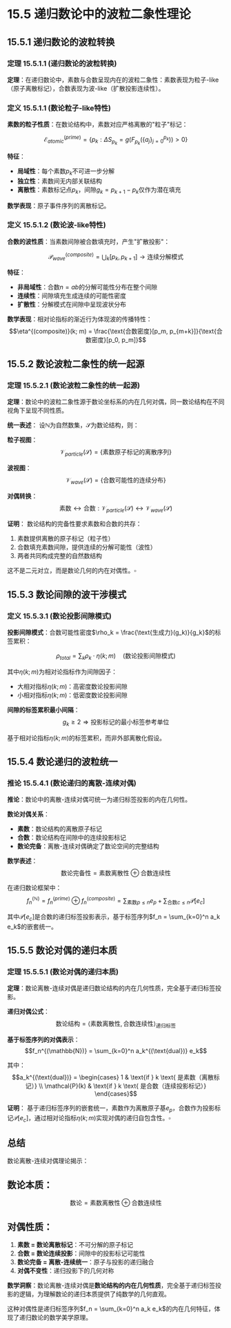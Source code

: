 # 15.5 递归数论中的波粒二象性理论

## 15.5.1 递归数论的波粒转换

### 定理 15.5.1.1 (递归数论的波粒转换)

**定理**：在递归数论中，素数与合数呈现内在的波粒二象性：素数表现为粒子-like（原子离散标记），合数表现为波-like（扩散投影连续性）。

### 定义 15.5.1.1 (数论粒子-like特性)

**素数的粒子性质**：在数论结构中，素数对应严格离散的"粒子"标记：

$$\mathcal{E}_{atomic}^{(prime)} = \{p_k : \Delta S_{p_k} = g(F_{p_k}(\{a_j\}_{j=0}^{p_k})) > 0\}$$

**特征**：
- **局域性**：每个素数$p_k$不可进一步分解
- **独立性**：素数间无内部关联结构
- **离散性**：素数标记点$p_k$，间隙$g_k = p_{k+1} - p_k$仅作为潜在填充

**数学表现**：原子事件序列的离散标记。

### 定义 15.5.1.2 (数论波-like特性)

**合数的波性质**：当素数间隙被合数填充时，产生"扩散投影"：

$$\mathcal{P}_{wave}^{(composite)} = \bigcup_{k} [p_k, p_{k+1}] \rightarrow \text{连续分解模式}$$

**特征**：
- **非局域性**：合数$n = ab$的分解可能性分布在整个间隙
- **连续性**：间隙填充生成连续的可能性密度
- **扩散性**：分解模式在间隙中呈现波状分布

**数学表现**：相对论指标的渐近行为体现波的传播特性：
$$\eta^{(composite)}(k; m) = \frac{\text{合数密度}[p_m, p_{m+k}]}{\text{合数密度}[p_0, p_m]}$$

## 15.5.2 数论波粒二象性的统一起源

### 定理 15.5.2.1 (数论波粒二象性的统一起源)

**定理**：数论中的波粒二象性源于数论坐标系的内在几何对偶，同一数论结构在不同视角下呈现不同性质。

**统一表述**：
设$\mathbb{N}$为自然数集，$\mathcal{S}$为数论结构，则：

**粒子视图**：
$$\mathcal{V}_{particle}(\mathcal{S}) = \{\text{素数原子标记的离散序列}\}$$

**波视图**：  
$$\mathcal{V}_{wave}(\mathcal{S}) = \{\text{合数可能性的连续分布}\}$$

**对偶转换**：
$$\text{素数} \leftrightarrow \text{合数}: \mathcal{V}_{particle}(\mathcal{S}) \leftrightarrow \mathcal{V}_{wave}(\mathcal{S})$$

**证明**：
数论结构的完备性要求素数和合数的共存：
1. 素数提供离散的原子标记（粒子性）
2. 合数填充素数间隙，提供连续的分解可能性（波性）
3. 两者共同构成完整的自然数结构

这不是二元对立，而是数论几何的内在对偶性。$\square$

## 15.5.3 数论间隙的波干涉模式

### 定义 15.5.3.1 (数论投影间隙模式)

**投影间隙模式**：合数可能性密度$\rho_k = \frac{\text{生成力}(g_k)}{g_k}$的标签累积：

$$\rho_{total} = \sum_{k} \rho_k \cdot \eta(k; m) \quad (\text{数论投影间隙模式})$$

其中$\eta(k; m)$为相对论指标作为间隙因子：
- 大相对指标$\eta(k; m)$：高密度数论投影间隙
- 小相对指标$\eta(k; m)$：低密度数论投影间隙

**间隙的标签累积最小间隔**：
$$g_k \geq 2 \Rightarrow \text{投影标记的最小标签参考单位}$$

基于相对论指标$\eta(k; m)$的标签累积，而非外部离散化假设。

## 15.5.4 数论递归的波粒统一

### 推论 15.5.4.1 (数论递归的离散-连续对偶)

**推论**：数论中的离散-连续对偶可统一为递归标签投影的内在几何性。

**数论对偶关系**：
- **素数**：数论结构的离散原子标记
- **合数**：数论结构在间隙中的连续投影标记
- **数论完备**：离散-连续对偶确定了数论空间的完整结构

**数学表述**：
$$\text{数论完备性} = \text{素数离散性} \oplus \text{合数连续性}$$

在递归数论框架中：
$$f_n^{(\mathbb{N})} = f_n^{(prime)} \oplus f_n^{(composite)} = \sum_{\text{素数}p \leq n} e_p + \sum_{\text{合数}c \leq n} \mathcal{P}[e_c]$$

其中$\mathcal{P}[e_c]$是合数的递归标签投影表示，基于标签序列$f_n = \sum_{k=0}^n a_k e_k$的嵌套统一。

## 15.5.5 数论对偶的递归本质

### 定理 15.5.5.1 (数论对偶的递归本质)

**定理**：数论离散-连续对偶是递归数论结构的内在几何性质，完全基于递归标签投影。

**递归对偶公式**：
$$\text{数论结构} = \langle \text{素数离散性}, \text{合数连续性} \rangle_{\text{递归标签}}$$

**基于标签序列的对偶表示**：
$$f_n^{(\mathbb{N})} = \sum_{k=0}^n a_k^{(\text{dual})} e_k$$

其中：
$$a_k^{(\text{dual})} = \begin{cases}
1 & \text{if } k \text{ 是素数（离散标记）} \\
\mathcal{P}(k) & \text{if } k \text{ 是合数（连续投影标记）}
\end{cases}$$

**证明**：
基于递归标签序列的嵌套统一，素数作为离散原子基$e_p$，合数作为投影标记$\mathcal{P}[e_c]$，通过相对论指标$\eta(k; m)$实现对偶的递归自包含性。$\square$

## 总结

数论离散-连续对偶理论揭示：

## **数论本质**：
$$\text{数论} = \text{素数离散性} \oplus \text{合数连续性}$$

## **对偶性质**：
1. **素数 = 数论离散标记**：不可分解的原子标记
2. **合数 = 数论连续投影**：间隙中的投影标记可能性
3. **数论完备 = 离散-连续统一**：原子与投影的递归融合
4. **对偶不变性**：递归投影下的几何对称

**数学洞察**：数论离散-连续对偶是**数论结构的内在几何性质**，完全基于递归标签投影的逻辑，为理解数论的递归本质提供了纯数学的几何直观。

这种对偶性是递归标签序列$f_n = \sum_{k=0}^n a_k e_k$的内在几何特征，体现了递归数论的数学美学原理。